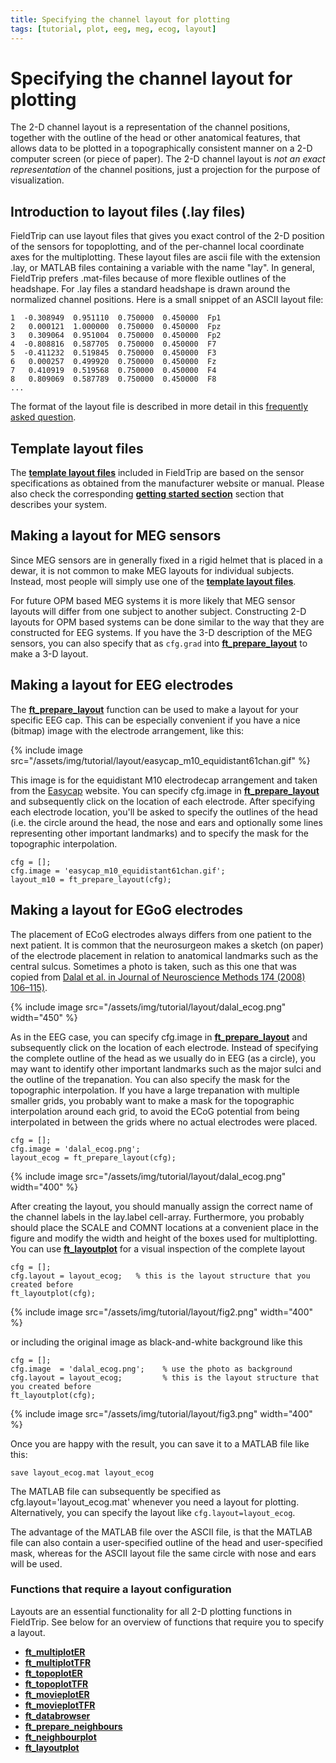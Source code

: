 ```yaml
---
title: Specifying the channel layout for plotting
tags: [tutorial, plot, eeg, meg, ecog, layout]
---
```


# Specifying the channel layout for plotting

The 2-D channel layout is a representation of the channel positions, together with the outline of the head or other anatomical features, that allows data to be plotted in a topographically consistent manner on a 2-D computer screen (or piece of paper). The 2-D channel layout is _not an exact representation_ of the channel positions, just a projection for the purpose of visualization.

## Introduction to layout files (.lay files)

FieldTrip can use layout files that gives you exact control of the 2-D position of the sensors for topoplotting, and of the per-channel local coordinate axes for the multiplotting. These layout files are ascii file with the extension .lay, or MATLAB files containing a variable with the name "lay". In general, FieldTrip prefers .mat-files because of more flexible outlines of the headshape. For .lay files a standard headshape is drawn around the normalized channel positions. Here is a small snippet of an ASCII layout file:

    1  -0.308949  0.951110  0.750000  0.450000  Fp1
    2   0.000121  1.000000  0.750000  0.450000  Fpz
    3   0.309064  0.951004  0.750000  0.450000  Fp2
    4  -0.808816  0.587705  0.750000  0.450000  F7
    5  -0.411232  0.519845  0.750000  0.450000  F3
    6   0.000257  0.499920  0.750000  0.450000  Fz
    7   0.410919  0.519568  0.750000  0.450000  F4
    8   0.809069  0.587789  0.750000  0.450000  F8
    ...

The format of the layout file is described in more detail in this [frequently asked question](/faq/what_is_the_format_of_the_layout_file_which_is_used_for_plotting).

## Template layout files

The **[template layout files](/template/layout)** included in FieldTrip are based on the sensor specifications as obtained from the manufacturer website or manual. Please also check the corresponding **[getting started section](/getting_started)** section that describes your system.

## Making a layout for MEG sensors

Since MEG sensors are in generally fixed in a rigid helmet that is placed in a dewar, it is not common to make MEG layouts for individual subjects. Instead, most people will simply use one of the **[template layout files](/template/layout)**.

For future OPM based MEG systems it is more likely that MEG sensor layouts will differ from one subject to another subject. Constructing 2-D layouts for OPM based systems can be done similar to the way that they are constructed for EEG systems. If you have the 3-D description of the MEG sensors, you can also specify that as `cfg.grad` into **[ft_prepare_layout](/reference/ft_prepare_layout)** to make a 3-D layout.

## Making a layout for EEG electrodes

The **[ft_prepare_layout](/reference/ft_prepare_layout)** function can be used to make a layout for your specific EEG cap. This can be especially convenient if you have a nice (bitmap) image with the electrode arrangement, like this:

{% include image src="/assets/img/tutorial/layout/easycap_m10_equidistant61chan.gif" %}

This image is for the equidistant M10 electrodecap arrangement and taken from the [Easycap](http://www.easycap.de) website. You can specify cfg.image in **[ft_prepare_layout](/reference/ft_prepare_layout)** and subsequently click on the location of each electrode. After specifying each electrode location, you'll be asked to specify the outlines of the head (i.e. the circle around the head, the nose and ears and optionally some lines representing other important landmarks) and to specify the mask for the topographic interpolation.

    cfg = [];
    cfg.image = 'easycap_m10_equidistant61chan.gif';
    layout_m10 = ft_prepare_layout(cfg);

## Making a layout for EGoG electrodes

The placement of ECoG electrodes always differs from one patient to the next patient. It is common that the neurosurgeon makes a sketch (on paper) of the electrode placement in relation to anatomical landmarks such as the central sulcus. Sometimes a photo is taken, such as this one that was copied from [Dalal et al. in Journal of Neuroscience Methods 174 (2008) 106–115)](http://www.ncbi.nlm.nih.gov/pubmed/18657573).

{% include image src="/assets/img/tutorial/layout/dalal_ecog.png" width="450" %}

As in the EEG case, you can specify cfg.image in **[ft_prepare_layout](/reference/ft_prepare_layout)** and subsequently click on the location of each electrode. Instead of specifying the complete outline of the head as we usually do in EEG (as a circle), you may want to identify other important landmarks such as the major sulci and the outline of the trepanation. You can also specify the mask for the topographic interpolation. If you have a large trepanation with multiple smaller grids, you probably want to make a mask for the topographic interpolation around each grid, to avoid the ECoG potential from being interpolated in between the grids where no actual electrodes were placed.

    cfg = [];
    cfg.image = 'dalal_ecog.png';
    layout_ecog = ft_prepare_layout(cfg);

{% include image src="/assets/img/tutorial/layout/dalal_ecog.png" width="400" %}

After creating the layout, you should manually assign the correct name of the channel labels in the lay.label cell-array. Furthermore, you probably should place the SCALE and COMNT locations at a convenient place in the figure and modify the width and height of the boxes used for multiplotting. You can use **[ft_layoutplot](/reference/ft_layoutplot)** for a visual inspection of the complete layout

    cfg = [];
    cfg.layout = layout_ecog;   % this is the layout structure that you created before
    ft_layoutplot(cfg);

{% include image src="/assets/img/tutorial/layout/fig2.png" width="400" %}

or including the original image as black-and-white background like this

    cfg = [];
    cfg.image  = 'dalal_ecog.png';    % use the photo as background
    cfg.layout = layout_ecog;         % this is the layout structure that you created before
    ft_layoutplot(cfg);

{% include image src="/assets/img/tutorial/layout/fig3.png" width="400" %}

Once you are happy with the result, you can save it to a MATLAB file like this:

    save layout_ecog.mat layout_ecog

The MATLAB file can subsequently be specified as cfg.layout='layout_ecog.mat' whenever you need a layout for plotting. Alternatively, you can specify the layout like `cfg.layout=layout_ecog`.

The advantage of the MATLAB file over the ASCII file, is that the MATLAB file can also contain a user-specified outline of the head and user-specified mask, whereas for the ASCII layout file the same circle with nose and ears will be used.

### Functions that require a layout configuration

Layouts are an essential functionality for all 2-D plotting functions in FieldTrip. See below for an overview of functions that require you to specify a layout.

- **[ft_multiplotER](/reference/ft_multiplotER)**
- **[ft_multiplotTFR](/reference/ft_multiplotTFR)**
- **[ft_topoplotER](/reference/ft_topoplotER)**
- **[ft_topoplotTFR](/reference/ft_topoplotTFR)**
- **[ft_movieplotER](/reference/ft_movieplotER)**
- **[ft_movieplotTFR](/reference/ft_movieplotTFR)**
- **[ft_databrowser](/reference/ft_databrowser)**
- **[ft_prepare_neighbours](/reference/ft_prepare_neighbours)**
- **[ft_neighbourplot](/reference/ft_neighbourplot)**
- **[ft_layoutplot](/reference/ft_layoutplot)**
